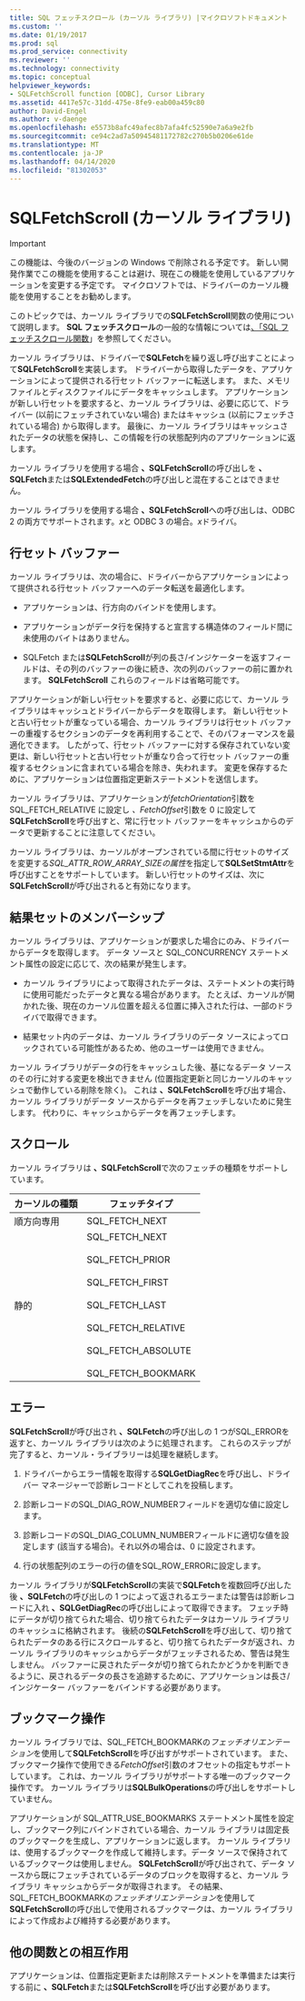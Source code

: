 ```yaml
---
title: SQL フェッチスクロール (カーソル ライブラリ) |マイクロソフトドキュメント
ms.custom: ''
ms.date: 01/19/2017
ms.prod: sql
ms.prod_service: connectivity
ms.reviewer: ''
ms.technology: connectivity
ms.topic: conceptual
helpviewer_keywords:
- SQLFetchScroll function [ODBC], Cursor Library
ms.assetid: 4417e57c-31dd-475e-8fe9-eab00a459c80
author: David-Engel
ms.author: v-daenge
ms.openlocfilehash: e5573b8afc49afec8b7afa4fc52590e7a6a9e2fb
ms.sourcegitcommit: ce94c2ad7a50945481172782c270b5b0206e61de
ms.translationtype: MT
ms.contentlocale: ja-JP
ms.lasthandoff: 04/14/2020
ms.locfileid: "81302053"
---
```

# <a name="sqlfetchscroll-cursor-library"></a>SQLFetchScroll (カーソル ライブラリ)
> [!IMPORTANT]  
>  この機能は、今後のバージョンの Windows で削除される予定です。 新しい開発作業でこの機能を使用することは避け、現在この機能を使用しているアプリケーションを変更する予定です。 マイクロソフトでは、ドライバーのカーソル機能を使用することをお勧めします。  
  
 このトピックでは、カーソル ライブラリでの**SQLFetchScroll**関数の使用について説明します。 **SQL フェッチスクロール**の一般的な情報については[、「SQL フェッチスクロール関数](../../../odbc/reference/syntax/sqlfetchscroll-function.md)」を参照してください。  
  
 カーソル ライブラリは、ドライバーで**SQLFetch**を繰り返し呼び出すことによって**SQLFetchScroll**を実装します。 ドライバーから取得したデータを、アプリケーションによって提供される行セット バッファーに転送します。 また、メモリファイルとディスクファイルにデータをキャッシュします。 アプリケーションが新しい行セットを要求すると、カーソル ライブラリは、必要に応じて、ドライバー (以前にフェッチされていない場合) またはキャッシュ (以前にフェッチされている場合) から取得します。 最後に、カーソル ライブラリはキャッシュされたデータの状態を保持し、この情報を行の状態配列内のアプリケーションに返します。  
  
 カーソル ライブラリを使用する場合 **、SQLFetchScroll**の呼び出しを **、SQLFetch**または**SQLExtendedFetch**の呼び出しと混在することはできません。  
  
 カーソル ライブラリを使用する場合 **、SQLFetchScroll**への呼び出しは、ODBC 2 の両方でサポートされます。*x*と ODBC 3 の場合。*x*ドライバ。  
  
## <a name="rowset-buffers"></a>行セット バッファー  
 カーソル ライブラリは、次の場合に、ドライバーからアプリケーションによって提供される行セット バッファーへのデータ転送を最適化します。  
  
-   アプリケーションは、行方向のバインドを使用します。  
  
-   アプリケーションがデータ行を保持すると宣言する構造体のフィールド間に未使用のバイトはありません。  
  
-   SQLFetch または**SQLFetchScroll**が列の長さ/インジケーターを返すフィールドは、その列のバッファーの後に続き、次の列のバッファーの前に置かれます。 **SQLFetchScroll** これらのフィールドは省略可能です。  
  
 アプリケーションが新しい行セットを要求すると、必要に応じて、カーソル ライブラリはキャッシュとドライバーからデータを取得します。 新しい行セットと古い行セットが重なっている場合、カーソル ライブラリは行セット バッファーの重複するセクションのデータを再利用することで、そのパフォーマンスを最適化できます。 したがって、行セット バッファーに対する保存されていない変更は、新しい行セットと古い行セットが重なり合って行セット バッファーの重複するセクションに含まれている場合を除き、失われます。 変更を保存するために、アプリケーションは位置指定更新ステートメントを送信します。  
  
 カーソル ライブラリは、アプリケーションが*fetchOrientation*引数を SQL_FETCH_RELATIVE に設定し *、FetchOffset*引数を 0 に設定して**SQLFetchScroll**を呼び出すと、常に行セット バッファーをキャッシュからのデータで更新することに注意してください。  
  
 カーソル ライブラリは、カーソルがオープンされている間に行セットのサイズを変更する*SQL_ATTR_ROW_ARRAY_SIZEの属性*を指定して**SQLSetStmtAttr**を呼び出すことをサポートしています。 新しい行セットのサイズは、次に**SQLFetchScroll**が呼び出されると有効になります。  
  
## <a name="result-set-membership"></a>結果セットのメンバーシップ  
 カーソル ライブラリは、アプリケーションが要求した場合にのみ、ドライバーからデータを取得します。 データ ソースと SQL_CONCURRENCY ステートメント属性の設定に応じて、次の結果が発生します。  
  
-   カーソル ライブラリによって取得されたデータは、ステートメントの実行時に使用可能だったデータと異なる場合があります。 たとえば、カーソルが開かれた後、現在のカーソル位置を超える位置に挿入された行は、一部のドライバで取得できます。  
  
-   結果セット内のデータは、カーソル ライブラリのデータ ソースによってロックされている可能性があるため、他のユーザーは使用できません。  
  
 カーソル ライブラリがデータの行をキャッシュした後、基になるデータ ソースのその行に対する変更を検出できません (位置指定更新と同じカーソルのキャッシュで動作している削除を除く)。 これは **、SQLFetchScroll**を呼び出す場合、カーソル ライブラリがデータ ソースからデータを再フェッチしないために発生します。 代わりに、キャッシュからデータを再フェッチします。  
  
## <a name="scrolling"></a>スクロール  
 カーソル ライブラリは **、SQLFetchScroll**で次のフェッチの種類をサポートしています。  
  
|カーソルの種類|フェッチタイプ|  
|-----------------|-----------------|  
|順方向専用|SQL_FETCH_NEXT|  
|静的|SQL_FETCH_NEXT<br /><br /> SQL_FETCH_PRIOR<br /><br /> SQL_FETCH_FIRST<br /><br /> SQL_FETCH_LAST<br /><br /> SQL_FETCH_RELATIVE<br /><br /> SQL_FETCH_ABSOLUTE<br /><br /> SQL_FETCH_BOOKMARK|  
  
## <a name="errors"></a>エラー  
 **SQLFetchScroll**が呼び出され **、SQLFetch**の呼び出しの 1 つがSQL_ERRORを返すと、カーソル ライブラリは次のように処理されます。 これらのステップが完了すると、カーソル・ライブラリーは処理を継続します。  
  
1.  ドライバーからエラー情報を取得する**SQLGetDiagRec**を呼び出し、ドライバー マネージャーで診断レコードとしてこれを投稿します。  
  
2.  診断レコードのSQL_DIAG_ROW_NUMBERフィールドを適切な値に設定します。  
  
3.  診断レコードのSQL_DIAG_COLUMN_NUMBERフィールドに適切な値を設定します (該当する場合)。それ以外の場合は、0 に設定されます。  
  
4.  行の状態配列のエラーの行の値をSQL_ROW_ERRORに設定します。  
  
 カーソル ライブラリが**SQLFetchScroll**の実装で**SQLFetch**を複数回呼び出した後 **、SQLFetch**の呼び出しの 1 つによって返されるエラーまたは警告は診断レコードに入れ **、SQLGetDiagRec**の呼び出しによって取得できます。 フェッチ時にデータが切り捨てられた場合、切り捨てられたデータはカーソル ライブラリのキャッシュに格納されます。 後続の**SQLFetchScroll**を呼び出して、切り捨てられたデータのある行にスクロールすると、切り捨てられたデータが返され、カーソル ライブラリのキャッシュからデータがフェッチされるため、警告は発生しません。 バッファーに戻されたデータが切り捨てられたかどうかを判断できるように、戻されるデータの長さを追跡するために、アプリケーションは長さ/インジケーター バッファーをバインドする必要があります。  
  
## <a name="bookmark-operations"></a>ブックマーク操作  
 カーソル ライブラリでは、SQL_FETCH_BOOKMARKの*フェッチオリエンテーション*を使用して**SQLFetchScroll**を呼び出すがサポートされています。 また、ブックマーク操作で使用できる*FetchOffset*引数のオフセットの指定もサポートしています。 これは、カーソル ライブラリがサポートする唯一のブックマーク操作です。 カーソル ライブラリは**SQLBulkOperations**の呼び出しをサポートしていません。  
  
 アプリケーションが SQL_ATTR_USE_BOOKMARKS ステートメント属性を設定し、ブックマーク列にバインドされている場合、カーソル ライブラリは固定長のブックマークを生成し、アプリケーションに返します。 カーソル ライブラリは、使用するブックマークを作成して維持します。データ ソースで保持されているブックマークは使用しません。 **SQLFetchScroll**が呼び出されて、データ ソースから既にフェッチされているデータのブロックを取得すると、カーソル ライブラリ キャッシュからデータが取得されます。 その結果、SQL_FETCH_BOOKMARKの*フェッチオリエンテーション*を使用して**SQLFetchScroll**の呼び出しで使用されるブックマークは、カーソル ライブラリによって作成および維持する必要があります。  
  
## <a name="interaction-with-other-functions"></a>他の関数との相互作用  
 アプリケーションは、位置指定更新または削除ステートメントを準備または実行する前に **、SQLFetch**または**SQLFetchScroll**を呼び出す必要があります。
